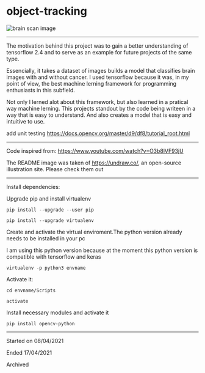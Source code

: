 # object-tracking


![brain scan image](https://images.pexels.com/photos/4226264/pexels-photo-4226264.jpeg?auto=compress&cs=tinysrgb&dpr=3&h=750&w=1260)


-----
The motivation behind this project was to gain a better understanding of tensorflow 2.4 and to serve as an example for future projects of the same type. 

Essencially, it takes a dataset of images builds a model that classifies brain images with and without cancer. I used tensorflow because it was, in my point of view, the best machine lerning framework for programming enthusiasts in this subfield.

Not only I lerned alot about this framework, but also learned in a pratical way machine lerning. This projects standout by the code being writeen in a way that is easy to understand. And also creates a model that is easy and intuitive  to use.

add unit testing
https://docs.opencv.org/master/d9/df8/tutorial_root.html

-----

Code inspired from: https://www.youtube.com/watch?v=O3b8lVF93jU


The README image was taken of https://undraw.co/, an open-source illustration site. Please check them out

-----

Install dependencies:

Upgrade pip and install virtualenv

```
pip install --upgrade --user pip

pip install --upgrade virtualenv
```

Create and activate the virtual enviroment.The python version already needs to be installed in your pc

I am using this python version because at the moment this python version is  compatible with tensorflow and keras

```
virtualenv -p python3 envname
```
Activate it:

```
cd envname/Scripts

activate
```

Install necessary modules and activate it

```
pip install opencv-python

```

-----

Started on 08/04/2021

Ended 17/04/2021

Archived
